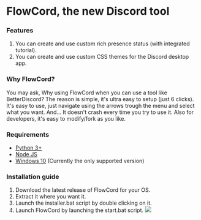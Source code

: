 # FlowCord, the new Discord tool

### Features
1. You can create and use custom rich presence status (with integrated tutorial).
2. You can create and use custom CSS themes for the Discord desktop app.
### Why FlowCord?
You may ask, Why using FlowCord when you can use a tool like BetterDiscord?
The reason is simple, it's ultra easy to setup (just 6 clicks). It's easy to use, just navigate using the arrows trough the menu and select what you want. And... It doesn't crash every time you try to use it.
Also for developers, it's easy to modify/fork as you like.
### Requirements
- [Python 3+](https://www.python.org/downloads/)
- [Node JS](https://nodejs.org/en/download)
- [Windows 10](https://www.microsoft.com/en-us/software-download/windows10%20) (Currently the only supported version)
### Installation guide
1. Download the latest release of FlowCord for your OS.
2. Extract it where you want it.
3. Launch the installer.bat script by double clicking on it.
4. Launch FlowCord by launching the start.bat script.
![](https://github.com/Locox-dev/Locox-dev/blob/main/flowcord1.gif)

